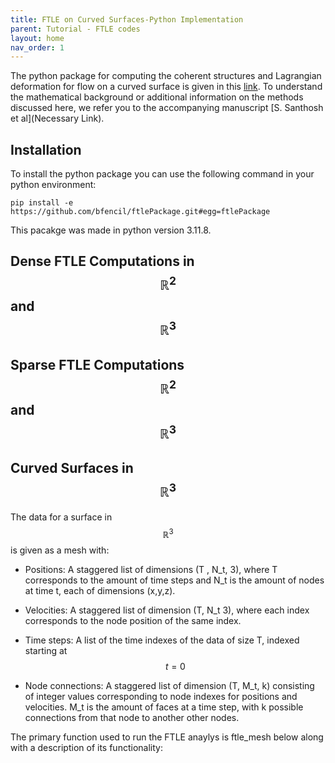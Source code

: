 ```yaml
---
title: FTLE on Curved Surfaces-Python Implementation 
parent: Tutorial - FTLE codes
layout: home
nav_order: 1
---
```



The python package for computing the coherent structures and Lagrangian deformation for flow on a curved surface is given in this [link](https://github.com/bfencil/ftlePackage). To understand the mathematical background or additional information on the methods discussed here, we refer you to the accompanying manuscript [S. Santhosh et al](Necessary Link).




## Installation 

To install the python package you can use the following command in your python environment:

```
pip install -e https://github.com/bfencil/ftlePackage.git#egg=ftlePackage
```

This pacakge was made in python version 3.11.8.




## Dense FTLE Computations in $$ \mathbb R^2$$ and $$\mathbb R^3$$




## Sparse FTLE Computations $$ \mathbb R^2$$ and $$\mathbb R^3$$




## Curved Surfaces in $$ \mathbb R^3 $$


The data for a surface in $$ \mathbb R^3 $$ is given as a mesh with: 


- Positions: A staggered list of dimensions (T , N_t, 3), where T corresponds to the amount of time steps and N_t is the amount of nodes at time t, each of dimensions (x,y,z).

- Velocities: A staggered list of dimension (T, N_t 3), where each index corresponds to the node position of the same index.

- Time steps: A list of the time indexes of the data of size T, indexed starting at $$ t=0 $$

- Node connections: A staggered list of dimension (T, M_t, k) consisting of integer values corresponding to node indexes for positions and velocities. M_t is the amount of faces at a time step, with k possible connections from that node to another other nodes.


The primary function used to run the FTLE anaylys is ftle_mesh below along with a description of its functionality:







